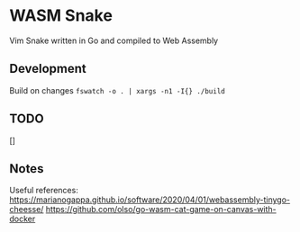 # WASM Snake

Vim Snake written in Go and compiled to Web Assembly

## Development

Build on changes `fswatch -o . | xargs -n1 -I{} ./build`

## TODO

[]

## Notes

Useful references:
https://marianogappa.github.io/software/2020/04/01/webassembly-tinygo-cheesse/
https://github.com/olso/go-wasm-cat-game-on-canvas-with-docker
